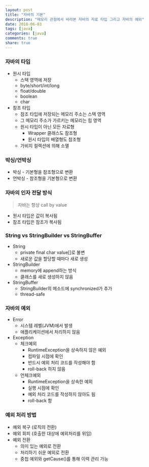 ```yaml
---
layout: post
title: "자바의 기본"
description: "메모리 관점에서 바라본 자바의 자료 타입 그리고 자바의 예외"
date: 2018-06-03
tags: [java]
categories: [java]
comments: true
share: true
---
```


### 자바의 타입
- 원시 타입
  - 스택 영역에 저장
  - byte/short/int/long
  - float/double
  - boolean
  - char
- 참조 타입
  - 참조 타입에 저장되는 메모리 주소는 스택 영역
  - 그 메모리 주소가 가르키는 메모리는 힙 영역
  - 원시 타입이 아닌 모든 자료형
    - Wrapper 클래스도 참조형
    - 원시 타입의 배열형도 참조형
  - 가비지 컬렉션에 의해 소멸

### 박싱/언박싱
- 박싱 - 기본형을 참조형으로 변환
- 언박싱 - 참조형을 기본형으로 변환

### 자바의 인자 전달 방식
> 자바는 항상 call by value

- 원시 타입은 값이 복사됨
- 참조 타입은 참조가 복사됨

### String vs StringBuilder vs StringBuffer
- String
  - private final char value[]로 불변
  - 새로운 값을 할당할 때마다 새로 생성
- StringBuilder
  - memory에 append하는 방식
  - 클래스를 새로 생성하지 않음
- StringBuffer
  - StringBuilder의 메소드에 synchronized가 추가
  - thread-safe

### 자바의 예외
- Error
  - 시스템 레벨(JVM)에서 발생
  - 애플리케이션에서 처리하지 않음
- Exception
  - 체크예외
    - RuntimeException을 상속하지 않은 예외
    - 컴파일 시점에 확인
    - 반드시 예외 처리 코드를 작성해야 함
    - roll-back 하지 않음
  - 언체크예외
    - RuntimeException을 상속한 예외
    - 실행 시점에 확인
    - 예외 처리 코드를 작성하지 않아도 됨
    - roll-back 함

### 예외 처리 방법
- 예외 복구 (로직의 전환)
- 예외 회피 (호출한 대상에 예외처리를 위임)
- 예외 전환
  - 의미 있는 예외로 전환
  - 처리하기 쉬운 예외로 전환
  - 중첩 예외와 getCause()를 통해 이력 관리 가능

